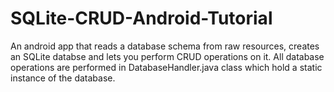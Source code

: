 # SQLite-CRUD-Android-Tutorial
An android app that reads a database schema from raw resources, creates an SQLite databse and lets you perform CRUD operations on it. All database operations are performed in DatabaseHandler.java class which hold a static instance of the database.
